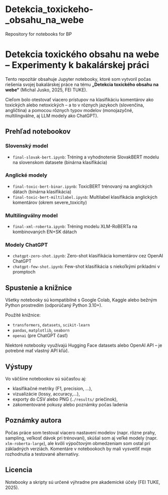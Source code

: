 # Detekcia_toxickeho-_obsahu_na_webe
Repository for notebooks for BP
# Detekcia toxického obsahu na webe – Experimenty k bakalárskej práci

Tento repozitár obsahuje Jupyter notebooky, ktoré som vytvoril počas riešenia svojej bakalárskej práce
na tému **„Detekcia toxického obsahu na webe“** (Michal Jusko, 2025, FEI TUKE).

Cieľom bolo otestovať viacero prístupov na klasifikáciu komentárov ako toxických alebo netoxických –
a to v rôznych jazykoch (slovenčina, angličtina) a pomocou rôznych typov modelov
(monojazyčné, multilingválne, aj LLM modely ako ChatGPT).

## Prehľad notebookov

### Slovenský model
- `final-slovak-bert.ipynb`: Tréning a vyhodnotenie SlovakBERT modelu na slovenskom datasete (binárna klasifikácia)

### Anglické modely
- `final-toxic-bert-binar.ipynb`: ToxicBERT trénovaný na anglických dátach (binárna klasifikácia)
- `final-toxic-bert-miltilabel.ipynb`: Multilabel klasifikácia anglických komentárov (okrem severe_toxicity)

###  Multilingválny model
- `final-xml-roberta.ipynb`: Tréning modelu XLM-RoBERTa na kombinovaných EN+SK dátach


### Modely ChatGPT
- `chatgpt-zero-shot.ipynb`: Zero-shot klasifikácia komentárov cez OpenAI ChatGPT
- `chatgpt-few-shot.ipynb`: Few-shot klasifikácia s niekoľkými príkladmi v promptoch

## Spustenie a knižnice
Všetky notebooky sú kompatibilné s Google Colab, Kaggle alebo bežným Python prostredím (odporúčaný Python 3.10+).

Použité knižnice:
- `transformers`, `datasets`, `scikit-learn`
- `pandas`, `matplotlib`, `seaborn`
- `openai` (pre ChatGPT časť)

Niektoré notebooky využívajú Hugging Face datasets alebo OpenAI API – je potrebné mať vlastný API kľúč.

## Výstupy
Vo väčšine notebookov sú súčasťou aj:
- klasifikačné metriky (F1, precision, ...),
- vizualizácie (lossy, accuracy,...),
- exporty do CSV alebo PNG (`./results/` priečinok),
- zakomentované pokusy alebo poznámky počas ladenia

## Poznámky autora
Počas práce som testoval viacero nastavení modelov (napr. rôzne prahy, sampling, veľkosť dávok pri trénovaní),
skúšal som aj veľké modely (napr. `xlm-roberta-large`), ale kvôli výpočtovým obmedzeniam som ostal pri základných verziách.
Komentáre v notebookoch by mali vysvetliť moje rozhodnutia a testované alternatívy.

## Licencia
Notebooky a skripty sú určené výhradne pre akademické účely (FEI TUKE, 2025).

